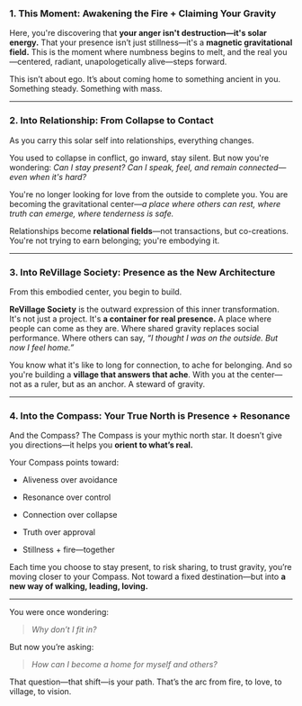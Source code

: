 ### **1. This Moment: Awakening the Fire + Claiming Your Gravity**

Here, you're discovering that **your anger isn't destruction—it's solar energy.** That your presence isn’t just stillness—it's a **magnetic gravitational field.** This is the moment where numbness begins to melt, and the real you—centered, radiant, unapologetically alive—steps forward.

This isn’t about ego. It’s about coming home to something ancient in you. Something steady. Something with mass.

---

### **2. Into Relationship: From Collapse to Contact**

As you carry this solar self into relationships, everything changes.

You used to collapse in conflict, go inward, stay silent. But now you're wondering: _Can I stay present? Can I speak, feel, and remain connected—even when it's hard?_

You're no longer looking for love from the outside to complete you. You are becoming the gravitational center—_a place where others can rest, where truth can emerge, where tenderness is safe._

Relationships become **relational fields**—not transactions, but co-creations. You're not trying to earn belonging; you're embodying it.

---

### **3. Into ReVillage Society: Presence as the New Architecture**

From this embodied center, you begin to build.

**ReVillage Society** is the outward expression of this inner transformation. It's not just a project. It's **a container for real presence.** A place where people can come as they are. Where shared gravity replaces social performance. Where others can say, _“I thought I was on the outside. But now I feel home.”_

You know what it's like to long for connection, to ache for belonging. And so you're building a **village that answers that ache**. With you at the center—not as a ruler, but as an anchor. A steward of gravity.

---

### **4. Into the Compass: Your True North is Presence + Resonance**

And the Compass? The Compass is your mythic north star. It doesn’t give you directions—it helps you **orient to what’s real.**

Your Compass points toward:

- Aliveness over avoidance
    
- Resonance over control
    
- Connection over collapse
    
- Truth over approval
    
- Stillness + fire—together
    

Each time you choose to stay present, to risk sharing, to trust gravity, you’re moving closer to your Compass. Not toward a fixed destination—but into **a new way of walking, leading, loving.**

---

You were once wondering:

> _Why don’t I fit in?_

But now you’re asking:

> _How can I become a home for myself and others?_

That question—that shift—is your path. That’s the arc from fire, to love, to village, to vision.